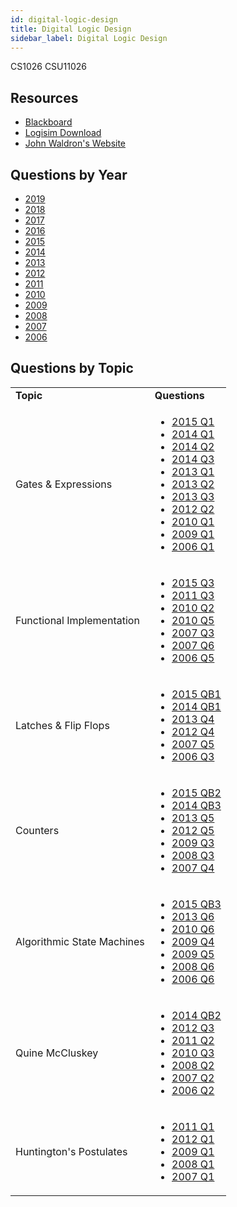 ```yaml
---
id: digital-logic-design
title: Digital Logic Design
sidebar_label: Digital Logic Design
---
```

CS1026
CSU11026

## Resources

-   [Blackboard](https://mymodule.tcd.ie/)
-   [Logisim Download](http://www.cburch.com/logisim/download.html)
-   [John Waldron's Website](https://www.scss.tcd.ie/John.Waldron/CSU11026/CSU11026.html)

## Questions by Year

-   [2019](https://www.tcd.ie/academicregistry/exams/assets/local/past-papers2019/Semester%202%20Papers/CS/CS1026-1.pdf)
-   [2018](https://www.tcd.ie/academicregistry/exams/assets/local/past-papers2018/CS/CS1026-1.PDF)
-   [2017](https://www.tcd.ie/academicregistry/exams/assets/local/past-papers2017/CS/CS1026-1.PDF)
-   [2016](https://www.tcd.ie/academicregistry/exams/assets/local/past-papers2016/CS/CS1026-1.PDF)
-   [2015](https://www.tcd.ie/academicregistry/exams/assets/local/past-papers2015/CS/CS1026-1.PDF)
-   [2014](https://www.tcd.ie/academicregistry/exams/assets/local/past-papers2014/CS/CS10261.pdf)
-   [2013](https://www.tcd.ie/academicregistry/exams/assets/local/past-papers2013/CS/XCS10231.pdf)
-   [2012](https://www.tcd.ie/Local/Exam_Papers/2012/XC/XCS10231.pdf)
-   [2011](https://www.tcd.ie/Local/Exam_Papers/2011/XC/XCS10231.pdf)
-   [2010](https://www.tcd.ie/Local/Exam_Papers/2010/XC/XCS10231.pdf)
-   [2009](https://www.tcd.ie/Local/Exam_Papers/2009/XC/XCS1BA41.pdf)
-   [2008](https://www.tcd.ie/Local/Exam_Papers/2008/XC/XCS1BA41.pdf)
-   [2007](https://www.tcd.ie/Local/Exam_Papers/2007/XC/XCS1BA41.pdf)
-   [2006](https://www.tcd.ie/Local/Exam_Papers/2006/XC/XCS1BA41.pdf)

## Questions by Topic

<table className="examQuestions">
    <tbody><tr>
        <td><strong>Topic</strong></td>
        <td><strong>Questions</strong></td>
    </tr>
    <tr>
        <td>Gates & Expressions</td>
        <td>
            <ul className="questions">
        <li><a href="https://www.tcd.ie/academicregistry/exams/assets/local/past-papers2015/CS/CS1026-1.PDF#page=2">2015 Q1</a></li>
        <li><a href="https://www.tcd.ie/academicregistry/exams/assets/local/past-papers2014/CS/CS10261.pdf#page=2">2014 Q1</a></li>
        <li><a href="https://www.tcd.ie/academicregistry/exams/assets/local/past-papers2014/CS/CS10261.pdf#page=2&zoom=0,0,480">2014 Q2</a></li>
        <li><a href="https://www.tcd.ie/academicregistry/exams/assets/local/past-papers2014/CS/CS10261.pdf#page=3">2014 Q3</a></li>
        <li><a href="https://www.tcd.ie/academicregistry/exams/assets/local/past-papers2013/CS/XCS10231.pdf#page=2">2013 Q1</a></li>
        <li><a href="https://www.tcd.ie/academicregistry/exams/assets/local/past-papers2013/CS/XCS10231.pdf#page=2&zoom=0,0,580">2013 Q2</a></li>
        <li><a href="https://www.tcd.ie/academicregistry/exams/assets/local/past-papers2013/CS/XCS10231.pdf#page=3">2013 Q3</a></li>
        <li><a href="https://www.tcd.ie/Local/Exam_Papers/2012/XC/XCS10231.pdf#page=2&zoom=0,0,420">2012 Q2</a></li>
        <li><a href="https://www.tcd.ie/Local/Exam_Papers/2010/XC/XCS10231.pdf#page=2">2010 Q1</a></li>
        <li><a href="https://www.tcd.ie/Local/Exam_Papers/2009/XC/XCS1BA41.pdf#page=2">2009 Q1</a></li>
        <li><a href="https://www.tcd.ie/Local/Exam_Papers/2006/XC/XCS1BA41.pdf#page=2">2006 Q1</a></li>
            </ul>
        </td>
    </tr>
    <tr>
        <td>Functional Implementation</td>
        <td>
    <ul className="questions">
        <li><a href="https://www.tcd.ie/academicregistry/exams/assets/local/past-papers2015/CS/CS1026-1.PDF#page=3">2015 Q3</a></li>
        <li><a href="https://www.tcd.ie/Local/Exam_Papers/2011/XC/XCS10231.pdf#page=2&zoom=0,0,830">2011 Q3</a></li>
        <li><a href="https://www.tcd.ie/Local/Exam_Papers/2010/XC/XCS10231.pdf#page=2&zoom=0,0,400">2010 Q2</a></li>
        <li><a href="https://www.tcd.ie/Local/Exam_Papers/2010/XC/XCS10231.pdf#page=3">2010 Q5</a></li>
        <li><a href="https://www.tcd.ie/Local/Exam_Papers/2007/XC/XCS1BA41.pdf#page=2&zoom=0,0,475">2007 Q3</a></li>
        <li><a href="https://www.tcd.ie/Local/Exam_Papers/2007/XC/XCS1BA41.pdf#page=2&zoom=0,0,950">2007 Q6</a></li>
        <li><a href="https://www.tcd.ie/Local/Exam_Papers/2006/XC/XCS1BA41.pdf#page=2&zoom=0,0,840">2006 Q5</a></li>
    </ul>
        </td>
    </tr>
    <tr>
        <td>Latches & Flip Flops</td>
        <td>
    <ul className="questions">
        <li><a href="https://www.tcd.ie/academicregistry/exams/assets/local/past-papers2015/CS/CS1026-1.PDF#page=4">2015 QB1</a></li>
        <li><a href="https://www.tcd.ie/academicregistry/exams/assets/local/past-papers2014/CS/CS10261.pdf#page=4">2014 QB1</a></li>
        <li><a href="https://www.tcd.ie/academicregistry/exams/assets/local/past-papers2013/CS/XCS10231.pdf#page=4">2013 Q4</a></li>
        <li><a href="https://www.tcd.ie/Local/Exam_Papers/2012/XC/XCS10231.pdf#page=2&zoom=0,0,760">2012 Q4</a></li>
        <li><a href="https://www.tcd.ie/Local/Exam_Papers/2007/XC/XCS1BA41.pdf#page=2&zoom=0,0,790">2007 Q5</a></li>
        <li><a href="https://www.tcd.ie/Local/Exam_Papers/2006/XC/XCS1BA41.pdf#page=2&zoom=0,0,500">2006 Q3</a></li>
    </ul>
        </td>
    </tr>
    <tr>
        <td>Counters</td>
        <td>
    <ul className="questions">
        <li><a href="https://www.tcd.ie/academicregistry/exams/assets/local/past-papers2015/CS/CS1026-1.PDF#page=5">2015 QB2</a></li>
        <li><a href="https://www.tcd.ie/academicregistry/exams/assets/local/past-papers2014/CS/CS10261.pdf#page=4&zoom=0,0,600">2014 QB3</a></li>
        <li><a href="https://www.tcd.ie/academicregistry/exams/assets/local/past-papers2013/CS/XCS10231.pdf#page=4&zoom=0,0,500">2013 Q5</a></li>
        <li><a href="https://www.tcd.ie/Local/Exam_Papers/2012/XC/XCS10231.pdf#page=2&zoom=0,0,800">2012 Q5</a></li>
        <li><a href="https://www.tcd.ie/Local/Exam_Papers/2009/XC/XCS1BA41.pdf#page=2&zoom=0,0,650">2009 Q3</a></li>
        <li><a href="https://www.tcd.ie/Local/Exam_Papers/2008/XC/XCS1BA41.pdf#page=2&zoom=0,0,470">2008 Q3</a></li>
        <li><a href="https://www.tcd.ie/Local/Exam_Papers/2007/XC/XCS1BA41.pdf#page=2&zoom=0,0,700">2007 Q4</a></li>
    </ul>
        </td>
    </tr>
    <tr>
        <td>Algorithmic State Machines</td>
        <td>
    <ul className="questions">
        <li><a href="https://www.tcd.ie/academicregistry/exams/assets/local/past-papers2015/CS/CS1026-1.PDF#page=6">2015 QB3</a></li>
        <li><a href="https://www.tcd.ie/academicregistry/exams/assets/local/past-papers2013/CS/XCS10231.pdf#page=5">2013 Q6</a></li>
        <li><a href="https://www.tcd.ie/Local/Exam_Papers/2010/XC/XCS10231.pdf#page=3&zoom=0,0,260">2010 Q6</a></li>
        <li><a href="https://www.tcd.ie/Local/Exam_Papers/2009/XC/XCS1BA41.pdf#page=2&zoom=0,0,740">2009 Q4</a></li>
        <li><a href="https://www.tcd.ie/Local/Exam_Papers/2009/XC/XCS1BA41.pdf#page=3">2009 Q5</a></li>
        <li><a href="https://www.tcd.ie/Local/Exam_Papers/2008/XC/XCS1BA41.pdf#page=3&zoom=0,0,430">2008 Q6</a></li>
        <li><a href="https://www.tcd.ie/Local/Exam_Papers/2006/XC/XCS1BA41.pdf#page=3&zoom=0,0,700">2006 Q6</a></li>
    </ul>
        </td>
    </tr>
    <tr>
        <td>Quine McCluskey</td>
        <td>
    <ul className="questions">
        <li><a href="https://www.tcd.ie/academicregistry/exams/assets/local/past-papers2014/CS/CS10261.pdf#page=4&zoom=0,0,430">2014 QB2</a></li>
        <li><a href="https://www.tcd.ie/Local/Exam_Papers/2012/XC/XCS10231.pdf#page=2&zoom=0,0,660">2012 Q3</a></li>
        <li><a href="https://www.tcd.ie/Local/Exam_Papers/2011/XC/XCS10231.pdf#page=2&zoom=0,0,460">2011 Q2</a></li>
        <li><a href="https://www.tcd.ie/Local/Exam_Papers/2010/XC/XCS10231.pdf#page=2&zoom=0,0,620">2010 Q3</a></li>
        <li><a href="https://www.tcd.ie/Local/Exam_Papers/2008/XC/XCS1BA41.pdf#page=2&zoom=0,0,410">2008 Q2</a></li>
        <li><a href="https://www.tcd.ie/Local/Exam_Papers/2007/XC/XCS1BA41.pdf#page=2&zoom=0,0,400">2007 Q2</a></li>
        <li><a href="https://www.tcd.ie/Local/Exam_Papers/2006/XC/XCS1BA41.pdf#page=2&zoom=0,0,350">2006 Q2</a></li>
    </ul>
        </td>
    </tr>
    <tr>
        <td>Huntington's Postulates</td>
        <td>
    <ul className="questions">
        <li><a href="https://www.tcd.ie/Local/Exam_Papers/2011/XC/XCS10231.pdf#page=2">2011 Q1</a></li>
        <li><a href="https://www.tcd.ie/Local/Exam_Papers/2012/XC/XCS10231.pdf#page=2">2012 Q1</a></li>
        <li><a href="https://www.tcd.ie/Local/Exam_Papers/2009/XC/XCS1BA41.pdf#page=2">2009 Q1</a></li>
        <li><a href="https://www.tcd.ie/Local/Exam_Papers/2008/XC/XCS1BA41.pdf#page=2">2008 Q1</a></li>
        <li><a href="https://www.tcd.ie/Local/Exam_Papers/2007/XC/XCS1BA41.pdf#page=2">2007 Q1</a></li>
    </ul>
        </td>
    </tr>
</tbody></table>
